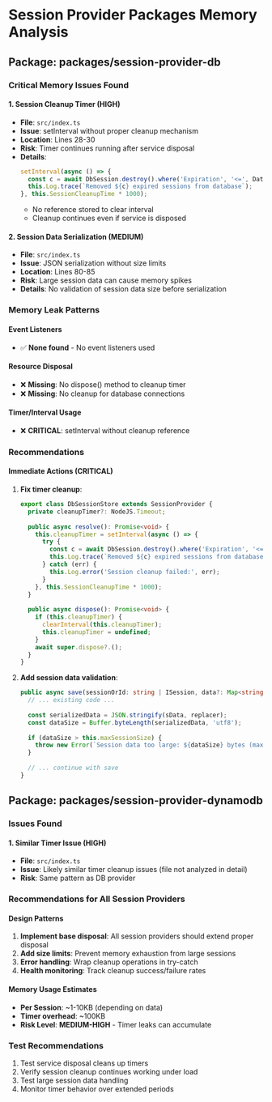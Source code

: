 # Session Provider Packages Memory Analysis

## Package: packages/session-provider-db

### Critical Memory Issues Found

#### 1. **Session Cleanup Timer (HIGH)**
- **File**: `src/index.ts`
- **Issue**: setInterval without proper cleanup mechanism
- **Location**: Lines 28-30
- **Risk**: Timer continues running after service disposal
- **Details**: 
  ```typescript
  setInterval(async () => {
    const c = await DbSession.destroy().where('Expiration', '<=', DateTime.now());
    this.Log.trace(`Removed ${c} expired sessions from database`);
  }, this.SessionCleanupTime * 1000);
  ```
  - No reference stored to clear interval
  - Cleanup continues even if service is disposed

#### 2. **Session Data Serialization (MEDIUM)**
- **File**: `src/index.ts`
- **Issue**: JSON serialization without size limits
- **Location**: Lines 80-85
- **Risk**: Large session data can cause memory spikes
- **Details**: No validation of session data size before serialization

### Memory Leak Patterns

#### Event Listeners
- ✅ **None found** - No event listeners used

#### Resource Disposal
- ❌ **Missing**: No dispose() method to cleanup timer
- ❌ **Missing**: No cleanup for database connections

#### Timer/Interval Usage
- ❌ **CRITICAL**: setInterval without cleanup reference

### Recommendations

#### Immediate Actions (CRITICAL)
1. **Fix timer cleanup**:
   ```typescript
   export class DbSessionStore extends SessionProvider {
     private cleanupTimer?: NodeJS.Timeout;
     
     public async resolve(): Promise<void> {
       this.cleanupTimer = setInterval(async () => {
         try {
           const c = await DbSession.destroy().where('Expiration', '<=', DateTime.now());
           this.Log.trace(`Removed ${c} expired sessions from database`);
         } catch (err) {
           this.Log.error('Session cleanup failed:', err);
         }
       }, this.SessionCleanupTime * 1000);
     }
     
     public async dispose(): Promise<void> {
       if (this.cleanupTimer) {
         clearInterval(this.cleanupTimer);
         this.cleanupTimer = undefined;
       }
       await super.dispose?.();
     }
   }
   ```

2. **Add session data validation**:
   ```typescript
   public async save(sessionOrId: string | ISession, data?: Map<string, unknown>): Promise<void> {
     // ... existing code ...
     
     const serializedData = JSON.stringify(sData, replacer);
     const dataSize = Buffer.byteLength(serializedData, 'utf8');
     
     if (dataSize > this.maxSessionSize) {
       throw new Error(`Session data too large: ${dataSize} bytes (max: ${this.maxSessionSize})`);
     }
     
     // ... continue with save
   }
   ```

## Package: packages/session-provider-dynamodb

### Issues Found

#### 1. **Similar Timer Issue (HIGH)**
- **File**: `src/index.ts`
- **Issue**: Likely similar timer cleanup issues (file not analyzed in detail)
- **Risk**: Same pattern as DB provider

### Recommendations for All Session Providers

#### Design Patterns
1. **Implement base disposal**: All session providers should extend proper disposal
2. **Add size limits**: Prevent memory exhaustion from large sessions
3. **Error handling**: Wrap cleanup operations in try-catch
4. **Health monitoring**: Track cleanup success/failure rates

#### Memory Usage Estimates
- **Per Session**: ~1-10KB (depending on data)
- **Timer overhead**: ~100KB
- **Risk Level**: **MEDIUM-HIGH** - Timer leaks can accumulate

### Test Recommendations
1. Test service disposal cleans up timers
2. Verify session cleanup continues working under load
3. Test large session data handling
4. Monitor timer behavior over extended periods
